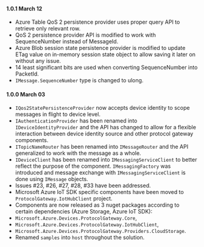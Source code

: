 #### 1.0.1 March 12
- Azure Table QoS 2 persistence provider uses proper query API to retrieve only relevant row.
- QoS 2 persistence provider API is modified to work with SequenceNumber instead of MessageId.
- Azure Blob session state persistence provider is modified to update ETag value on in-memory session state object to allow saving it later on without any issue.
- 14 least significant bits are used when converting SequenceNumber into PacketId.
- `IMessage.SequenceNumber` type is changed to ulong.

#### 1.0.0 March 03
- `IQos2StatePersistenceProvider` now accepts device identity to scope messages in flight to device level.
- `IAuthenticationProvider` has been renamed into `IDeviceIdentityProvider` and the API has changed to allow for a flexible interaction between device identity source and other protocol gateway components.
- `ITopicNameRouter` has been renamed into `IMessageRouter` and the API generalized to work with the message as a whole.
- `IDeviceClient` has been renamed into `IMessagingServiceClient` to better reflect the purpose of the component. `IMessagingFactory` was introduced and message exchange with `IMessagingServiceClient` is done using `IMessage` objects.
- Issues #23, #26, #27, #28, #33 have been addressed.
- Microsoft Azure IoT SDK specific components have been moved to `ProtocolGateway.IotHubClient` project.
- Components are now released as 3 nuget packages according to certain dependencies (Azure Storage, Azure IoT SDK):
 - `Microsoft.Azure.Devices.ProtocolGateway.Core`,
 - `Microsoft.Azure.Devices.ProtocolGateway.IotHubClient`,
 - `Microsoft.Azure.Devices.ProtocolGateway.Providers.CloudStorage`.
- Renamed `samples` into `host` throughout the solution.
